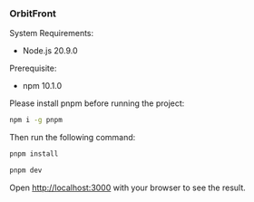 ### OrbitFront

System Requirements:

- Node.js 20.9.0

Prerequisite:

- npm 10.1.0

Please install pnpm before running the project:

```bash
npm i -g pnpm
```

Then run the following command:

```bash
pnpm install

pnpm dev
```

Open [http://localhost:3000](http://localhost:3000) with your browser to see the result.
